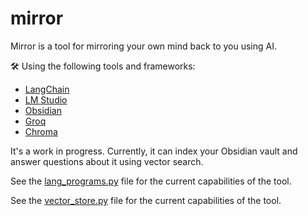# mirror

Mirror is a tool for mirroring your own mind back to you using AI.

🛠️ Using the following tools and frameworks:

- [LangChain](https://github.com/langchain-ai/langchain) 
- [LM Studio](https://lmstudio.ai/)
- [Obsidian](https://obsidian.md/)
- [Groq](https://groq.com/)
- [Chroma](https://trychroma.com/)

It's a work in progress. Currently, it can index your Obsidian vault and answer questions about it using vector search.

See the [lang_programs.py](lang_programs.py) file for the current capabilities of the tool.

See the [vector_store.py](vector_store.py) file for the current capabilities of the tool.

